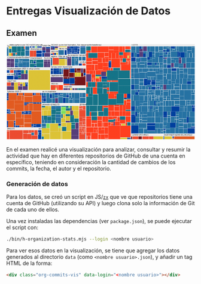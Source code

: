 # Entregas Visualización de Datos

## Examen

![treemap realizado en el examen](./web/vis.png)

En el examen realicé una visualización para analizar, consultar y
resumir la actividad que hay en diferentes repositorios de GitHub
de una cuenta en específico, teniendo en consideración la cantidad
de cambios de los commits, la fecha, el autor y el repositorio.

### Generación de datos

Para los datos, se creó un script en JS/[`zx`](https://github.com/google/zx)
que ve que repositorios tiene una cuenta de GitHub (utilizando su API)
y luego clona solo la información de Git de cada uno de ellos.

Una vez instaladas las dependencias (ver `package.json`), se puede
ejecutar el script con:

```sh
./bin/h-organization-stats.mjs --login <nombre usuario>
```


Para ver esos datos en la visualización, se tiene que agregar
los datos generados al directorio `data` (como `<nombre usuario>.json`),
y añadir un tag HTML de la forma:

```html
<div class="org-commits-vis" data-login="<nombre usuario>"></div>
```
